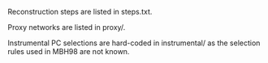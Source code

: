 Reconstruction steps are listed in steps.txt.

Proxy networks are listed in proxy/.

Instrumental PC selections are hard-coded in instrumental/ as the selection rules used in MBH98 are not known.